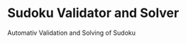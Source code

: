 # Sudoku Validator and Solver 

Automativ Validation and Solving of Sudoku

[Sudoku]: Result.png "Result"


